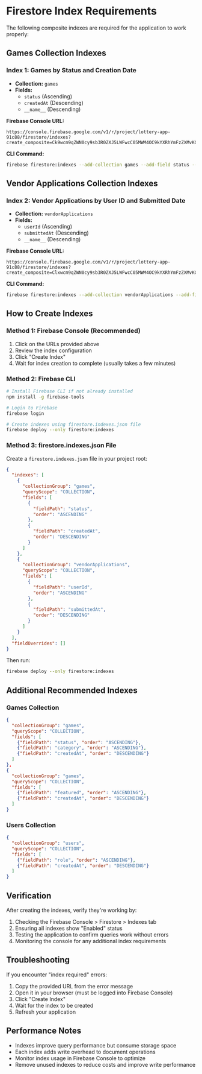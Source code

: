 # Firestore Index Requirements

The following composite indexes are required for the application to work properly:

## Games Collection Indexes

### Index 1: Games by Status and Creation Date
- **Collection:** `games`
- **Fields:**
  - `status` (Ascending)
  - `createdAt` (Descending)
  - `__name__` (Descending)

**Firebase Console URL:**
```
https://console.firebase.google.com/v1/r/project/lottery-app-91c88/firestore/indexes?create_composite=Ck9wcm9qZWN0cy9sb3R0ZXJ5LWFwcC05MWM4OC9kYXRhYmFzZXMvKGRlZmF1bHQpL2NvbGxlY3Rpb25Hcm91cHMvZ2FtZXMvaW5kZXhlcy9fEAEaCgoGc3RhdHVzEAEaDQoJY3JlYXRlZEF0EAIaDAoIX19uYW1lX18QAg
```

**CLI Command:**
```bash
firebase firestore:indexes --add-collection games --add-field status --add-field createdAt:desc
```

## Vendor Applications Collection Indexes

### Index 2: Vendor Applications by User ID and Submitted Date
- **Collection:** `vendorApplications`
- **Fields:**
  - `userId` (Ascending)
  - `submittedAt` (Descending)
  - `__name__` (Descending)

**Firebase Console URL:**
```
https://console.firebase.google.com/v1/r/project/lottery-app-91c88/firestore/indexes?create_composite=Clxwcm9qZWN0cy9sb3R0ZXJ5LWFwcC05MWM4OC9kYXRhYmFzZXMvKGRlZmF1bHQpL2NvbGxlY3Rpb25Hcm91cHMvdmVuZG9yQXBwbGljYXRpb25zL2luZGV4ZXMvXxABGgoKBnVzZXJJZBABGg8KC3N1Ym1pdHRlZEF0EAIaDAoIX19uYW1lX18QAg
```

**CLI Command:**
```bash
firebase firestore:indexes --add-collection vendorApplications --add-field userId --add-field submittedAt:desc
```

## How to Create Indexes

### Method 1: Firebase Console (Recommended)
1. Click on the URLs provided above
2. Review the index configuration
3. Click "Create Index"
4. Wait for index creation to complete (usually takes a few minutes)

### Method 2: Firebase CLI
```bash
# Install Firebase CLI if not already installed
npm install -g firebase-tools

# Login to Firebase
firebase login

# Create indexes using firestore.indexes.json file
firebase deploy --only firestore:indexes
```

### Method 3: firestore.indexes.json File
Create a `firestore.indexes.json` file in your project root:

```json
{
  "indexes": [
    {
      "collectionGroup": "games",
      "queryScope": "COLLECTION",
      "fields": [
        {
          "fieldPath": "status",
          "order": "ASCENDING"
        },
        {
          "fieldPath": "createdAt",
          "order": "DESCENDING"
        }
      ]
    },
    {
      "collectionGroup": "vendorApplications",
      "queryScope": "COLLECTION", 
      "fields": [
        {
          "fieldPath": "userId",
          "order": "ASCENDING"
        },
        {
          "fieldPath": "submittedAt",
          "order": "DESCENDING"
        }
      ]
    }
  ],
  "fieldOverrides": []
}
```

Then run:
```bash
firebase deploy --only firestore:indexes
```

## Additional Recommended Indexes

### Games Collection
```json
{
  "collectionGroup": "games",
  "queryScope": "COLLECTION",
  "fields": [
    {"fieldPath": "status", "order": "ASCENDING"},
    {"fieldPath": "category", "order": "ASCENDING"},
    {"fieldPath": "createdAt", "order": "DESCENDING"}
  ]
},
{
  "collectionGroup": "games", 
  "queryScope": "COLLECTION",
  "fields": [
    {"fieldPath": "featured", "order": "ASCENDING"},
    {"fieldPath": "createdAt", "order": "DESCENDING"}
  ]
}
```

### Users Collection
```json
{
  "collectionGroup": "users",
  "queryScope": "COLLECTION", 
  "fields": [
    {"fieldPath": "role", "order": "ASCENDING"},
    {"fieldPath": "createdAt", "order": "DESCENDING"}
  ]
}
```

## Verification

After creating the indexes, verify they're working by:

1. Checking the Firebase Console > Firestore > Indexes tab
2. Ensuring all indexes show "Enabled" status
3. Testing the application to confirm queries work without errors
4. Monitoring the console for any additional index requirements

## Troubleshooting

If you encounter "index required" errors:

1. Copy the provided URL from the error message
2. Open it in your browser (must be logged into Firebase Console)
3. Click "Create Index"
4. Wait for the index to be created
5. Refresh your application

## Performance Notes

- Indexes improve query performance but consume storage space
- Each index adds write overhead to document operations
- Monitor index usage in Firebase Console to optimize
- Remove unused indexes to reduce costs and improve write performance